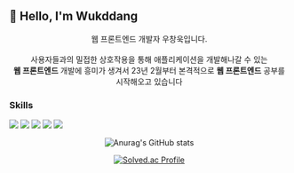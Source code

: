 ## 🙌 Hello, I'm Wukddang
<div align=center>웹 프론트엔드 개발자 우창욱입니다.</div> <br/>

<div align=center> 사용자들과의 밀접한 상호작용을 통해 애플리케이션을 개발해나갈 수 있는 <br/> <b>웹 프론트엔드</b> 개발에 흥미가 생겨서 23년 2월부터 본격적으로 <b>웹 프론트엔드</b> 공부를 시작해오고 있습니다 </div>

### Skills

<img src="https://img.shields.io/badge/HTML5-E34F26?style=flat&logo=HTML5&logoColor=white"/> <img src="https://img.shields.io/badge/CSS3-1572B6?style=flat&logo=css3&logoColor=white"/> <img src="https://img.shields.io/badge/Javascript-F7DF1E?style=flat&logo=Javascript&logoColor=white"/> <img src="https://img.shields.io/badge/Typescript-3178C6?style=flat&logo=Typescript&logoColor=white"/> <img src="https://img.shields.io/badge/React-61DAFB?style=flat&logo=react&logoColor=white"/>

<div align=center>


![Anurag's GitHub stats](https://github-readme-stats.vercel.app/api?username=wukdddang&show_icons=true&theme=radical)


[![Solved.ac Profile](http://mazassumnida.wtf/api/generate_badge?boj=wukddang)](https://solved.ac/wukkdang)<br/>
</div>
<!--
**funkyblues/funkyblues** is a ✨ _special_ ✨ repository because its `README.md` (this file) appears on your GitHub profile.

Here are some ideas to get you started:

- 🔭 I’m currently working on ...
- 🌱 I’m currently learning ...
- 👯 I’m looking to collaborate on ...
- 🤔 I’m looking for help with ...
- 💬 Ask me about ...
- 📫 How to reach me: ...
- 😄 Pronouns: ...
- ⚡ Fun fact: ...
-->
